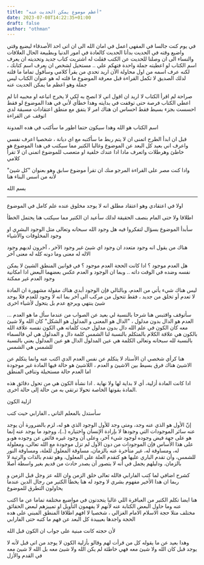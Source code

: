 ```yaml
---
title: "أعظم موضوع يمكن الحديت عنه"
date: 2023-07-08T14:22:35+01:00
draft: false
author: "othman"
---
```


في يوم كنت جالسا في المقهى اعمل في امان الله الى ان اتى احد الأصدقاء ليضيع وقتي واضيع وقته في الحديت
بدأنا الحديت كالعادة في امور الدنيا وبطبيعة الحال العلاقات والنساء الى ان وصلنا للحديت عن الكتب فقلت له اشتريت كتاب جديد
وتحديته ان يعرف اسم الكتاب لو اعطيته جملة واحدة
فتهكم علي .. مستحيل لشخص ان يعرف اسم كتابك ، لكنه عرف اسمه من اول محاولة
الآن اريد تحدي من يقرأ كلامي وسأقول تماما ما قلته لدلك الصديق لا تكمل القراءة قبل معرفة الموضوع ما قلته له هو
عنوان الكتاب ليس جملة وهو اعظم ما يمكن الحديت عنه

صراحة لم اقرأ الكتاب لا اريد ان اقول اني لا انصح به لكي لا يخرج اتباعه او محبيه انا لم اعطي
الكتاب فرصة حتى توقفت في بدايته وهدا خطأي
لأني في هدا الموضوع لو فقط احسست بجزء بسيط فقط احساس ان هناك امر لا يتفق مع منطق اعتقادات مسبقة لدي اتوقف عن القراءة

اسم الكتاب هو الله وهدا سيكون حتما اطور ما سأكتب في هده المدونة

قبل ان ابدأ الطرح اتمنى ان لا يتم ربط ما سأكتبه مع اي ديانة ، شخصيا اعرف نفسي واعرف اني بعيد كل البعد عن الموضوع
وغالبا الكتير مما سيكتب في هدا الموضوع هو خاطئ وهرطلات واتعرف مادا ادا عندك خلفية او متعصب للموضوع اتمنى ان لا تقرأ كلامي

وادا كنت مصر على القراءة المرجو منك ان تقرأ موضوع سابق وهو بعنوان "كل شيئ" لأنه من اسس البناء هنا

بسم الله

---

اولا في اعتقادي وهو اعتقاد مطلق انه لا يوجد مخلوق عنده علم كامل في الموضوع

اطلاقا ولا حتى المام بنصف الحقيقة لدلك سأعيد ان الكتير مما سيكتب هنا يحتمل الخطأ

سأبدأ الموضوع بسؤال لتفكروا فيه
هل وجود الله سبحانه وتعالى متل الوجود البشري او وجود المخلوقات والأشياء

هناك من يقول انه وجود متعدد ان وجود اي شيئ غير وجود الآخر ، آخرون لديهم وجود الاله له معنى وما دونه كله له معنى آخر

هل العدم موجود ؟ ادا كانت الحجة العدم موجود ؟ في قوانين المنطق الشيئ لا يمكن نفسه وضده في الوقت داته .. وبما ان الوجود و العدم عكس بعضهما البعض ادا امكانية وجود العدم غير ممكنة

ليس هناك شيء يأتي من العدم، وبالتالي فإن الوجود أبدي
هناك مقولة مشهورة ان المادة لا تعدم أو تخلق من جديد ، فقط تتحول من مركب الى آخر
بما انه لا وجود للعدم فلا يوجد شيئ ينتهي ويرجع عدم بل يتحول لأشياء اخرى

سأتوقف واقتبس هنا شرحا بالنسبة لي بعيد عن الصواب من عندما سأل
ما هو العدم ... العدم هو الدال بدون مدلول ، "الدال هو المعنى و المدلول هو الشكل" كان الله ولا شيئ معه كان الكون في علم الله دال بدون مدلول حيت كلماته هي الكون نفسه علاقة الله بالكون هي علاقة الكلام بالمتكلم بالنسبة لنا الشمس كلمة دال و المدلول هي لي فالسماء بالنسبة لله سبحانه وتعالى الكلمة هي عين المدلول الدال هو عين المدلول يعني بالنسبة للشمس هي الشمس

هنا كرأي شخصي ان الأستاد لا يتكلم عن نفس العدم الدي اكتب عنه وانما يتكلم عن الاشيئ
هناك فرق بسيط بين الاشيئ و العدم ، اللاشيئ هو حالة فيها المادة غير موجودة اما العدم حالة مستحيلة وتنافي المنطق

ادا كانت المادة أزلية، أي لا بداية لها ولا نهاية . ادا نشأة الكون هي من تحول دقائق هذه المادة بقوتها الخاصة تحولا ترتقي به من حالة إلى حالة اخرى.

ازلية الكون

سأستدل بالمعلم التاني ـ الفارابي حيت كتب

إنّ الأول هو الذي عنه وجد، ومتى وجد للأول الوجود الذي هو له، لزم بالضرورة أن يوجد عنه سائر الموجودات التي وجودها لا بإرادة الإنسان واختياره (..)، ووجود ما يوجد عنه إنما هو على جهة فيض وجوده لوجود شيء آخر، وعلى أن وجود غيره فائض عن وجوده هو،و على هذا الأساس فإن الموجودات من دون الأول لم تزل موجودة مع الله تعالى، ومعلولة له، ومساوقة له، غير متأخرة عنه بالزمان، مساوقة المعلول للعلة، ومساوقة النور للشمس، وأن تقدم الباري عليها هو كتقدم العلة على المعلول، وهو تقدم بالذات والرتبة لا بالزمان. ودليلهم يجمل في أنه لا يتصور أن يصدر حادث من قديم بغير واسطة
أصلا

كشرح اضافي لما كتب الفارابي فالله تعالى خلق الزمن وان الله عز وجل قبل الزمن و ربما ان هدا الأخير مفهوم بشري لا وجود له
هنا يخطأ الكتير من رجال الدين عندما يحاولون التطرق للموضوع

هنا ايضا تكلم الكتير من العباقرة اللي غالبا يتحدتون في مواضيع مختلفة تماما عن ما اكتب عنه وما حاول البعض الكتابة عنه لأنهم لا يفهمون التأويل او تمييزهم لبعض الحقائق مختلف
متلا حجة الاسلام الامام الغزالي ، شخصيا لا افهم اطلاقا المنطق المبني على هده الحجة واجدها بعيييدة كل البعد عن فهم ما كتبه حتى الفارابي

لأن حجته كانت مبنية على جواب ان الكون قبل الله

وهدا بعيد عن ما يقوله كل من قرأت لهم وقالو بأزلية الكون
لا يوجد من اتى قبل لأنه لا يوجد قبل
كان الله ولا شيئ معه فهي خاطئة
لم يكن الله ولا شيئ معه بل الله لا شيئ معه في القدم والأزل
